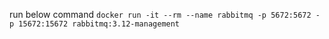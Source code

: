 
run below command
`docker run -it --rm --name rabbitmq -p 5672:5672 -p 15672:15672 rabbitmq:3.12-management
`
